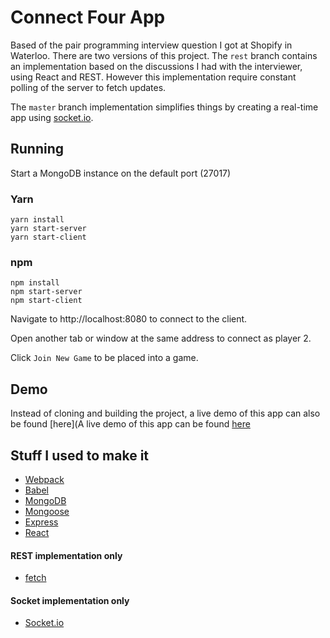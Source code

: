 # Connect Four App
Based of the pair programming interview question I got at Shopify in Waterloo. There are two versions of this project. The `rest` branch
contains an implementation based on the discussions I had with the interviewer, using React and REST. However this implementation require constant polling of the server to fetch updates.

The `master` branch implementation simplifies things by creating a real-time app using [socket.io](https://socket.io/).

## Running
Start a MongoDB instance on the default port (27017)

### Yarn
```
yarn install
yarn start-server
yarn start-client
```

### npm
```
npm install
npm start-server
npm start-client
```

Navigate to http://localhost:8080 to connect to the client. 

Open another tab or window at the same address to connect as player 2.

Click `Join New Game` to be placed into a game.

## Demo
Instead of cloning and building the project, a live demo of this app can also be found [here](A live demo of this app can be found [here](http://ec2-34-208-101-75.us-west-2.compute.amazonaws.com:8080/)

## Stuff I used to make it
- [Webpack](https://webpack.js.org/)
- [Babel](https://babeljs.io/)
- [MongoDB](https://www.mongodb.com/)
- [Mongoose](http://mongoosejs.com/)
- [Express](https://expressjs.com/)
- [React](https://reactjs.org/)
#### REST implementation only
- [fetch](https://github.com/github/fetch)
#### Socket implementation only
- [Socket.io](https://socket.io/)
